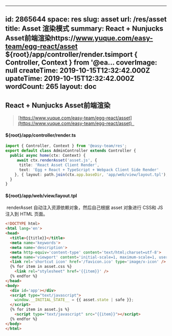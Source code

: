 
---
id: 2865644
space: res
slug: asset
url: /res/asset
title: Asset 渲染模式
summary: React + Nunjucks Asset前端渲染https://www.yuque.com/easy-team/egg-react/asset  ${root}/app/controller/render.tsimport { Controller, Context } from '@ea...
coverImage: null
createTime: 2019-10-15T12:32:42.000Z 
upateTime: 2019-10-15T12:32:42.000Z
wordCount: 265
layout: doc
---

## React + Nunjucks Asset前端渲染

> [https://www.yuque.com/easy-team/egg-react/asset](https://www.yuque.com/easy-team/egg-react/asset)  



#### ${root}/app/controller/render.ts

```typescript
import { Controller, Context } from '@easy-team/res';
export default class AdminController extends Controller {
  public async home(ctx: Context) {
     await ctx.renderAsset('asset.js', { 
      title: 'React Asset Client Render',
      text: 'Egg + React + TypeScript + Webpack Client Side Render' 
    }, { layout: path.join(ctx.app.baseDir, 'app/web/view/layout.tpl'),} );
  }
}
```



#### ${root}/app/web/view/layout.tpl 

 renderAsset 自动注入资源依赖对象，然后自己根据 asset 对象进行 CSS和 JS 注入到 HTML 页面。

```html
<!DOCTYPE html>
<html lang='en'>
<head>
  <title>{{title}}</title>
  <meta name='keywords'>
  <meta name='description'>
  <meta http-equiv='content-type' content='text/html;charset=utf-8'>
  <meta name='viewport' content='initial-scale=1, maximum-scale=1, user-scalable=no, minimal-ui'>
  <link rel='shortcut icon' href='/favicon.ico' type='image/x-icon' />
  {% for item in asset.css %}
    <link rel="stylesheet" href='{{item}}' />
  {% endfor %}
</head>
<body>
  <div id='app'></div>
  <script type="text/javascript">
    window.__INITIAL_STATE__ = {{ asset.state | safe }};
  </script>
  {% for item in asset.js %}
    <script type="text/javascript" src="{{item}}"></script>
  {% endfor %}
</body>
</html>
```


  